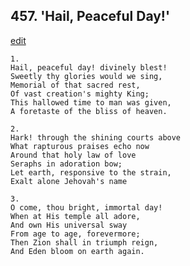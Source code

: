 
## 457.  'Hail, Peaceful Day!'
[edit](https://docs.google.com/document/d/1W2nEu36kup6ucTzT8j1wqEEv42sJN5rH/edit?mode=html)



    1.
    Hail, peaceful day! divinely blest! 
    Sweetly thy glories would we sing, 
    Memorial of that sacred rest, 
    Of vast creation's mighty King; 
    This hallowed time to man was given, 
    A foretaste of the bliss of heaven. 

    2.
    Hark! through the shining courts above 
    What rapturous praises echo now 
    Around that holy law of love 
    Seraphs in adoration bow; 
    Let earth, responsive to the strain, 
    Exalt alone Jehovah's name 

    3.
    O come, thou bright, immortal day! 
    When at His temple all adore, 
    And own His universal sway 
    From age to age, forevermore; 
    Then Zion shall in triumph reign, 
    And Eden bloom on earth again.
